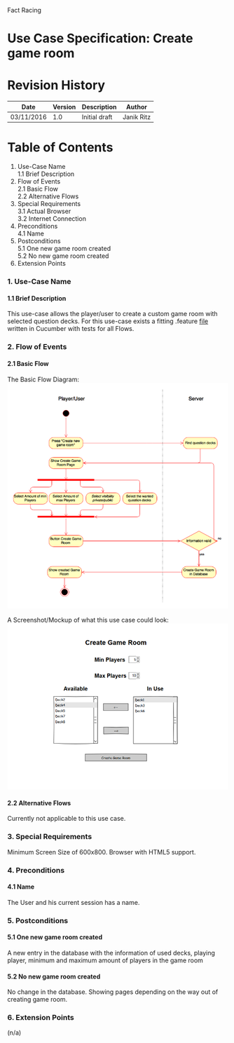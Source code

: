 
Fact Racing
# Use Case Specification: Create game room
 
# Revision History

|Date       | Version |	Description   |	Author          |
|-----------|---------|---------------|-----------------|
|03/11/2016 |	1.0     |	Initial draft | Janik Ritz |

# Table of Contents

1. Use-Case Name  
    1.1 Brief Description  
2. Flow of Events  
    2.1 Basic Flow  
    2.2 Alternative Flows  
3. Special Requirements  
    3.1 Actual Browser  
    3.2 Internet Connection  
4. Preconditions  
    4.1 Name  
5. Postconditions  
    5.1 One new game room created  
    5.2 No new game room created  
6. Extension Points 


### 1.  Use-Case Name
#### 1.1 Brief Description
This use-case allows the player/user to create a custom game room with selected question decks.
For this use-case exists a fitting .feature [file](../../../src/test/resources/com/factracing/cucumber/CreateGameRoom.feature) written in Cucumber with tests for all Flows.
### 2. Flow of Events
#### 2.1 Basic Flow
The Basic Flow Diagram:
![Diagram](UseCaseCreateGameRoom.png)

A Screenshot/Mockup of what this use case could look:
![Link to Mockup](../../Mockups/pages/gameroomcreation.png)


#### 2.2 Alternative Flows
Currently not applicable to this use case.


### 3. Special Requirements
Minimum Screen Size of 600x800.
Browser with HTML5 support. 


### 4. Preconditions
#### 4.1 Name
 The User and his current session has a name.


### 5.  Postconditions
#### 5.1 One new game room created
A new entry in the database with the information of used decks, playing player, minimum and maximum amount of players in the game room

#### 5.2 No new game room created
No change in the database. Showing pages depending on the way out of creating game room.


### 6. Extension Points
(n/a)
